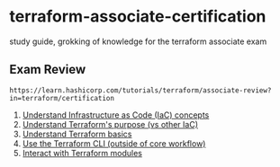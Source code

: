 # terraform-associate-certification

study guide, grokking of knowledge for the terraform associate exam

## Exam Review

`https://learn.hashicorp.com/tutorials/terraform/associate-review?in=terraform/certification`

1. [Understand Infrastructure as Code (IaC) concepts](iac/README.md)
1. [Understand Terraform's purpose (vs other IaC)](terraform-purpose/READM.md)
1. [Understand Terraform basics](terraform-basics/README.md)
1. [Use the Terraform CLI (outside of core workflow)](terraform-cli/README.md)
1. [Interact with Terraform modules](modules/README.md)
